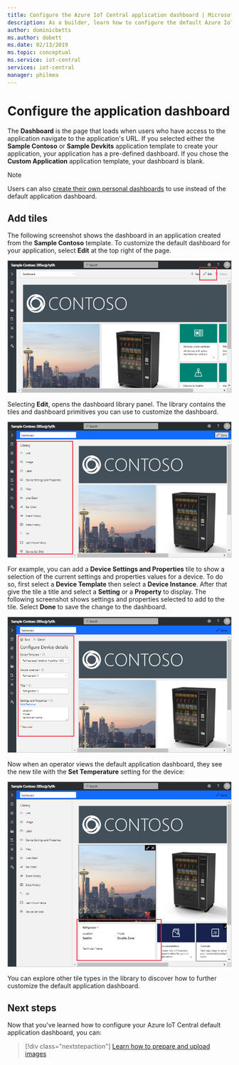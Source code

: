 ```yaml
---
title: Configure the Azure IoT Central application dashboard | Microsoft Docs
description: As a builder, learn how to configure the default Azure IoT Central application dashboard.
author: dominicbetts
ms.author: dobett
ms.date: 02/13/2019
ms.topic: conceptual
ms.service: iot-central
services: iot-central
manager: philmea
---
```


# Configure the application dashboard

The **Dashboard** is the page that loads when users who have access to the application navigate to the application's URL. If you selected either the **Sample Contoso** or **Sample Devkits** application template to create your application, your application has a pre-defined dashboard. If you chose the **Custom Application** application template, your dashboard is blank.

> [!NOTE]
> Users can also [create their own personal dashboards](howto-personalize-dashboard.md) to use instead of the default application dashboard.

## Add tiles

The following screenshot shows the dashboard in an application created from the **Sample Contoso** template. To customize the default dashboard for your application, select **Edit** at the top right of the page.

![Dashboard for applications based on the "Sample Contoso" template](media/howto-configure-homepage/image1.png)

Selecting **Edit**, opens the dashboard library panel. The library contains the tiles and dashboard primitives you can use to customize the dashboard.

![Dashboard library](media/howto-configure-homepage/image2.png)

For example, you can add a **Device Settings and Properties** tile to show a selection of the current settings and properties values for a device. To do so, first select a **Device Template** then select a **Device Instance**. After that give the tile a title and select a **Setting** or a **Property** to display. The following screenshot shows settings and properties selected to add to the tile. Select **Done** to save the change to the dashboard.

!["Configure Device Details" form with details for settings and properties](media/howto-configure-homepage/image3.png)

Now when an operator views the default application dashboard, they see the new tile with the **Set Temperature** setting for the device:

!["Dashboard" tab with displayed settings and properties for the tile](media/howto-configure-homepage/image4.png)

You can explore other tile types in the library to discover how to further customize the default application dashboard.

## Next steps

Now that you've learned how to configure your Azure IoT Central default application dashboard, you can:

> [!div class="nextstepaction"]
> [Learn how to prepare and upload images](howto-prepare-images.md)
